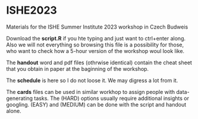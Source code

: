 # ISHE2023

Materials for the ISHE Summer Institute 2023 workshop in Czech Budweis

Download the **script.R** if you hte typing and just want to ctrl+enter along. Also we will not everything so browsing this file is a possibility for those, who want to check how a 5-hour version of the workshop woul look like.

The **handout** word and pdf files (othrwise identical) contain the cheat sheet that you obtain in paper at the baginning of the workshop.

The **schedule** is here so I do not loose it. We may digress a lot from it.

The **cards** files can be used in similar workhop to assign people with data-generating tasks. The (HARD) options usually require additional insights or googling. (EASY) and (MEDIUM) can be done with the script and handout alone.
